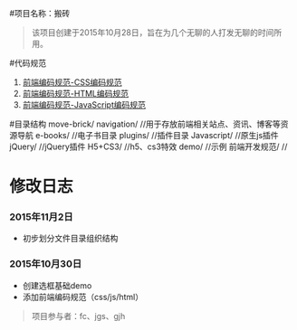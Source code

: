 #项目名称：搬砖
>该项目创建于2015年10月28日，旨在为几个无聊的人打发无聊的时间所用。

#代码规范
1. [前端编码规范-CSS编码规范](https://github.com/MoveBricker/move-brick/blob/master/%E5%89%8D%E7%AB%AF%E7%BC%96%E7%A0%81%E8%A7%84%E8%8C%83-CSS%E7%BC%96%E7%A0%81%E8%A7%84%E8%8C%83.md)
2. [前端编码规范-HTML编码规范](https://github.com/MoveBricker/move-brick/blob/master/%E5%89%8D%E7%AB%AF%E7%BC%96%E7%A0%81%E8%A7%84%E8%8C%83-HTML%E7%BC%96%E7%A0%81%E8%A7%84%E8%8C%83.md)
3. [前端编码规范-JavaScript编码规范](https://github.com/MoveBricker/move-brick/blob/master/%E5%89%8D%E7%AB%AF%E7%BC%96%E7%A0%81%E8%A7%84%E8%8C%83-JavaScript%20%E7%BC%96%E7%A0%81%E8%A7%84%E8%8C%83.md)


#目录结构
	move-brick/
	  navigation/			//用于存放前端相关站点、资讯、博客等资源导航
	  e-books/				//电子书目录
	  plugins/				//插件目录
		Javascript/			//原生js插件
		jQuery/ 			//jQuery插件
	  H5+CS3/				//h5、cs3特效
	  demo/					//示例
	  前端开发规范/			//





# 修改日志

### 2015年11月2日
- 初步划分文件目录组织结构

### 2015年10月30日

- 创建选框基础demo
- 添加前端编码规范（css/js/html）


>项目参与者：fc、jgs、gjh